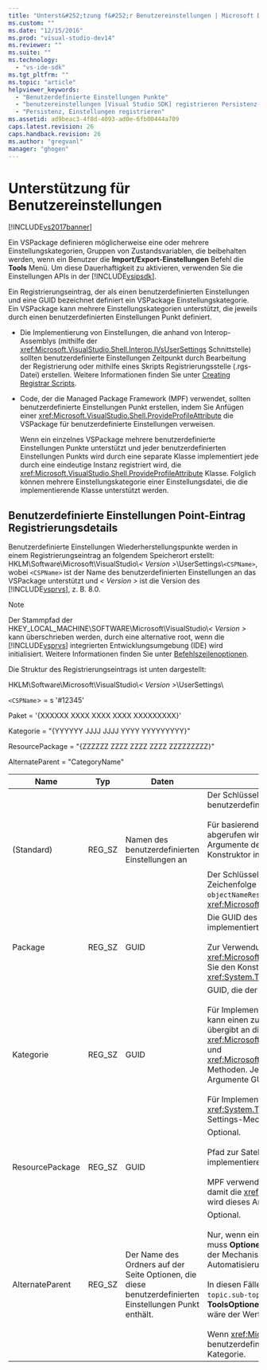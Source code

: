 ```yaml
---
title: "Unterst&#252;tzung f&#252;r Benutzereinstellungen | Microsoft Docs"
ms.custom: ""
ms.date: "12/15/2016"
ms.prod: "visual-studio-dev14"
ms.reviewer: ""
ms.suite: ""
ms.technology: 
  - "vs-ide-sdk"
ms.tgt_pltfrm: ""
ms.topic: "article"
helpviewer_keywords: 
  - "Benutzerdefinierte Einstellungen Punkte"
  - "benutzereinstellungen [Visual Studio SDK] registrieren Persistenz-Unterstützung"
  - "Persistenz, Einstellungen registrieren"
ms.assetid: ad9beac3-4f8d-4093-ad0e-6fb00444a709
caps.latest.revision: 26
caps.handback.revision: 26
ms.author: "gregvanl"
manager: "ghogen"
---
```

# Unterst&#252;tzung f&#252;r Benutzereinstellungen
[!INCLUDE[vs2017banner](../../code-quality/includes/vs2017banner.md)]

Ein VSPackage definieren möglicherweise eine oder mehrere Einstellungskategorien, Gruppen von Zustandsvariablen, die beibehalten werden, wenn ein Benutzer die **Import\/Export\-Einstellungen** Befehl die **Tools** Menü. Um diese Dauerhaftigkeit zu aktivieren, verwenden Sie die Einstellungen APIs in der [!INCLUDE[vsipsdk](../../extensibility/includes/vsipsdk_md.md)].  
  
 Ein Registrierungseintrag, der als einen benutzerdefinierten Einstellungen und eine GUID bezeichnet definiert ein VSPackage Einstellungskategorie. Ein VSPackage kann mehrere Einstellungskategorien unterstützt, die jeweils durch einen benutzerdefinierten Einstellungen Punkt definiert.  
  
-   Die Implementierung von Einstellungen, die anhand von Interop\-Assemblys \(mithilfe der <xref:Microsoft.VisualStudio.Shell.Interop.IVsUserSettings> Schnittstelle\) sollten benutzerdefinierte Einstellungen Zeitpunkt durch Bearbeitung der Registrierung oder mithilfe eines Skripts Registrierungsstelle \(.rgs\-Datei\) erstellen. Weitere Informationen finden Sie unter [Creating Registrar Scripts](/visual-cpp/atl/creating-registrar-scripts).  
  
-   Code, der die Managed Package Framework \(MPF\) verwendet, sollten benutzerdefinierte Einstellungen Punkt erstellen, indem Sie Anfügen einer <xref:Microsoft.VisualStudio.Shell.ProvideProfileAttribute> die VSPackage für benutzerdefinierte Einstellungen verweisen.  
  
     Wenn ein einzelnes VSPackage mehrere benutzerdefinierte Einstellungen Punkte unterstützt und jeder benutzerdefinierten Einstellungen Punkts wird durch eine separate Klasse implementiert jede durch eine eindeutige Instanz registriert wird, die <xref:Microsoft.VisualStudio.Shell.ProvideProfileAttribute> Klasse. Folglich können mehrere Einstellungskategorie einer Einstellungsdatei, die die implementierende Klasse unterstützt werden.  
  
## Benutzerdefinierte Einstellungen Point\-Eintrag Registrierungsdetails  
 Benutzerdefinierte Einstellungen Wiederherstellungspunkte werden in einem Registrierungseintrag an folgendem Speicherort erstellt: HKLM\\Software\\Microsoft\\VisualStudio\\*\< Version \>*\\UserSettings\\`<CSPName>`, wobei `<CSPName>` ist der Name des benutzerdefinierten Einstellungen an das VSPackage unterstützt und *\< Version \>* ist die Version des [!INCLUDE[vsprvs](../../code-quality/includes/vsprvs_md.md)], z. B. 8.0.  
  
> [!NOTE]
>  Der Stammpfad der HKEY\_LOCAL\_MACHINE\\SOFTWARE\\Microsoft\\VisualStudio\\*\< Version \>* kann überschrieben werden, durch eine alternative root, wenn die [!INCLUDE[vsprvs](../../code-quality/includes/vsprvs_md.md)] integrierten Entwicklungsumgebung \(IDE\) wird initialisiert. Weitere Informationen finden Sie unter [Befehlszeilenoptionen](../../extensibility/command-line-switches-visual-studio-sdk.md).  
  
 Die Struktur des Registrierungseintrags ist unten dargestellt:  
  
 HKLM\\Software\\Microsoft\\VisualStudio\\*\< Version \>*\\UserSettings\\  
  
 `<CSPName`\> \= s '\#12345'  
  
 Paket \= '{XXXXXX XXXX XXXX XXXX XXXXXXXXX}'  
  
 Kategorie \= "{YYYYYY JJJJ JJJJ YYYY YYYYYYYYY}"  
  
 ResourcePackage \= "{ZZZZZZ ZZZZ ZZZZ ZZZZ ZZZZZZZZZ}"  
  
 AlternateParent \= "CategoryName"  
  
|Name|Typ|Daten|Beschreibung|  
|----------|---------|-----------|------------------|  
|\(Standard\)|REG\_SZ|Namen des benutzerdefinierten Einstellungen an|Der Schlüsselname `<CSPName`\>, der nicht lokalisierte Name des benutzerdefinierten Einstellungen an.<br /><br /> Für basierend auf MPF\-Implementierungen Namen für den Schlüssel abgerufen wird, durch die Kombination der `categoryName` und `objectName` Argumente der <xref:Microsoft.VisualStudio.Shell.ProvideProfileAttribute> Konstruktor in `categoryName_objectName`.<br /><br /> Der Schlüssel kann leer sein, oder die Verweis\-ID, die lokalisierte Zeichenfolge in einer Satelliten\-DLL enthalten. Dieser Wert stammt aus der `objectNameResourceID` Argument für die <xref:Microsoft.VisualStudio.Shell.ProvideProfileAttribute> Konstruktor.|  
|Package|REG\_SZ|GUID|Die GUID des VSPackage, das den benutzerdefinierten Einstellungen Punkt implementiert.<br /><br /> Zur Verwendung von MPF beruhen die <xref:Microsoft.VisualStudio.Shell.ProvideProfileAttribute> Klasse, verwenden Sie den Konstruktor `objectType` Argument mit der VSPackage <xref:System.Type> und Reflektion, um diesen Wert zu erhalten.|  
|Kategorie|REG\_SZ|GUID|GUID, die der Kategorie "Einstellungen" bezeichnet.<br /><br /> Für Implementierungen, die anhand von Interop\-Assemblys, dieser Wert kann einen zufällig ausgewählten GUID, die die [!INCLUDE[vsprvs](../../code-quality/includes/vsprvs_md.md)] IDE übergibt an die <xref:Microsoft.VisualStudio.Shell.Interop.IVsUserSettings.ExportSettings%2A> und <xref:Microsoft.VisualStudio.Shell.Interop.IVsUserSettings.ImportSettings%2A> Methoden. Jede Implementierung dieser beiden Methoden sollten ihre Argumente GUID überprüfen.<br /><br /> Für Implementierungen basierend auf MPF\-GUID wird abgerufen, indem die <xref:System.Type> von der Klasse implementiert die [!INCLUDE[vsprvs](../../code-quality/includes/vsprvs_md.md)] Settings\-Mechanismus.|  
|ResourcePackage|REG\_SZ|GUID|Optional.<br /><br /> Pfad zur Satelliten\-DLL mit lokalisierte Zeichenfolgen, wenn das implementierende VSPackage nicht angegeben wird.<br /><br /> MPF verwendet Reflektion, um die richtige Ressource VSPackage erhalten damit die <xref:Microsoft.VisualStudio.Shell.ProvideProfileAttribute> Klasse wird dieses Argument nicht festgelegt.|  
|AlternateParent|REG\_SZ|Der Name des Ordners auf der Seite Optionen, die diese benutzerdefinierten Einstellungen Punkt enthält.|Optional.<br /><br /> Nur, wenn eine Settings\-Implementierung unterstützt, legen Sie diesen Wert muss **Optionen** Seiten, die Dauerhaftigkeit in der [!INCLUDE[vsipsdk](../../extensibility/includes/vsipsdk_md.md)] statt der Mechanismus zum Speichern des Zustands des Automatisierungsmodells.<br /><br /> In diesen Fällen wird der Wert im Schlüssel AlternateParent der `topic` Teil der `topic.sub-topic` Zeichenfolge zum Identifizieren des jeweiligen **ToolsOptionen** Seite. Z. B. für die **ToolsOptionen** Seite `"TextEditor.Basic"` wäre der Wert der AlternateParent `"TextEditor"`.<br /><br /> Wenn <xref:Microsoft.VisualStudio.Shell.ProvideProfileAttribute> generiert den benutzerdefinierten Einstellungen Punkt ist identisch mit den Namen der Kategorie.|